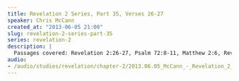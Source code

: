 ```yaml
--- 
title: Revelation 2 Series, Part 35, Verses 26-27
speaker: Chris McCann
created_at: "2013-06-05 21:00"
slug: revelation-2-series-part-35
series: revelation-2
description: |
  Passages covered: Revelation 2:26-27, Psalm 72:8-11, Matthew 2:6, Revelation 12:5, Revelation 19:15, Luke 17:7, John 21:16, Acts 20:28, 1 Corinthians 9:7, 1 Peter 5:2, Jude 12, Ezekiel 34:2, Revelation 7:9,14-17.
audio: 
- /audio/studies/revelation/chapter-2/2013.06.05_McCann_-_Revelation_2_Series_Part_35.yaml
---
```

